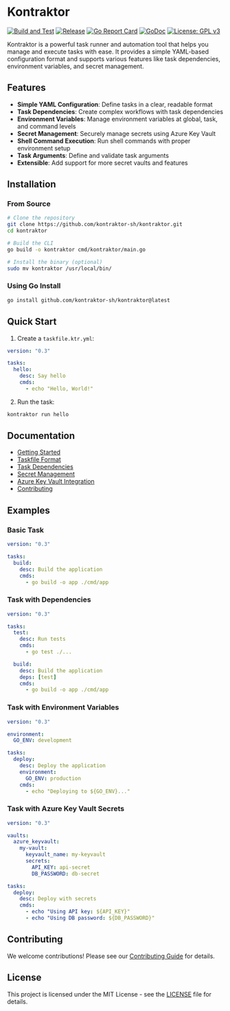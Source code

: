# Kontraktor

[![Build and Test](https://github.com/kontraktor-sh/kontraktor/actions/workflows/build.yml/badge.svg)](https://github.com/kontraktor-sh/kontraktor/actions/workflows/build.yml)
[![Release](https://github.com/kontraktor-sh/kontraktor/actions/workflows/release.yml/badge.svg)](https://github.com/kontraktor-sh/kontraktor/actions/workflows/release.yml)
[![Go Report Card](https://goreportcard.com/badge/github.com/kontraktor-sh/kontraktor)](https://goreportcard.com/report/github.com/kontraktor-sh/kontraktor)
[![GoDoc](https://godoc.org/github.com/kontraktor-sh/kontraktor?status.svg)](https://godoc.org/github.com/kontraktor-sh/kontraktor)
[![License: GPL v3](https://img.shields.io/badge/License-GPLv3-blue.svg)](https://www.gnu.org/licenses/gpl-3.0)

Kontraktor is a powerful task runner and automation tool that helps you manage and execute tasks with ease. It provides a simple YAML-based configuration format and supports various features like task dependencies, environment variables, and secret management.

## Features

- **Simple YAML Configuration**: Define tasks in a clear, readable format
- **Task Dependencies**: Create complex workflows with task dependencies
- **Environment Variables**: Manage environment variables at global, task, and command levels
- **Secret Management**: Securely manage secrets using Azure Key Vault
- **Shell Command Execution**: Run shell commands with proper environment setup
- **Task Arguments**: Define and validate task arguments
- **Extensible**: Add support for more secret vaults and features

## Installation

### From Source

```bash
# Clone the repository
git clone https://github.com/kontraktor-sh/kontraktor.git
cd kontraktor

# Build the CLI
go build -o kontraktor cmd/kontraktor/main.go

# Install the binary (optional)
sudo mv kontraktor /usr/local/bin/
```

### Using Go Install

```bash
go install github.com/kontraktor-sh/kontraktor@latest
```

## Quick Start

1. Create a `taskfile.ktr.yml`:

```yaml
version: "0.3"

tasks:
  hello:
    desc: Say hello
    cmds:
      - echo "Hello, World!"
```

2. Run the task:

```bash
kontraktor run hello
```

## Documentation

- [Getting Started](docs/getting-started/installation.md)
- [Taskfile Format](docs/user-guide/taskfile-format.md)
- [Task Dependencies](docs/user-guide/task-dependencies.md)
- [Secret Management](docs/user-guide/secret-management.md)
- [Azure Key Vault Integration](docs/advanced/azure-keyvault.md)
- [Contributing](docs/contributing.md)

## Examples

### Basic Task

```yaml
version: "0.3"

tasks:
  build:
    desc: Build the application
    cmds:
      - go build -o app ./cmd/app
```

### Task with Dependencies

```yaml
version: "0.3"

tasks:
  test:
    desc: Run tests
    cmds:
      - go test ./...

  build:
    desc: Build the application
    deps: [test]
    cmds:
      - go build -o app ./cmd/app
```

### Task with Environment Variables

```yaml
version: "0.3"

environment:
  GO_ENV: development

tasks:
  deploy:
    desc: Deploy the application
    environment:
      GO_ENV: production
    cmds:
      - echo "Deploying to ${GO_ENV}..."
```

### Task with Azure Key Vault Secrets

```yaml
version: "0.3"

vaults:
  azure_keyvault:
    my-vault:
      keyvault_name: my-keyvault
      secrets:
        API_KEY: api-secret
        DB_PASSWORD: db-secret

tasks:
  deploy:
    desc: Deploy with secrets
    cmds:
      - echo "Using API key: ${API_KEY}"
      - echo "Using DB password: ${DB_PASSWORD}"
```

## Contributing

We welcome contributions! Please see our [Contributing Guide](docs/contributing.md) for details.

## License

This project is licensed under the MIT License - see the [LICENSE](LICENSE) file for details.

